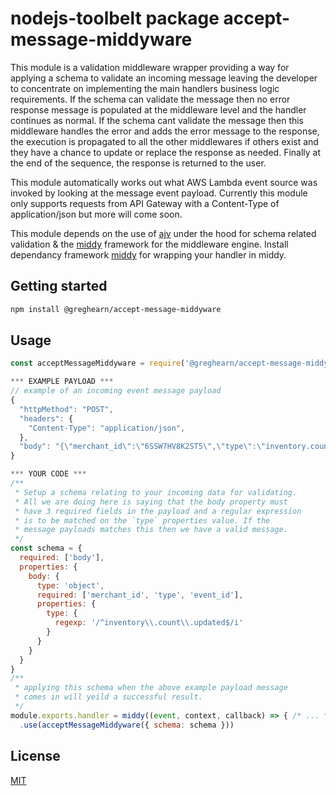 # nodejs-toolbelt package accept-message-middyware
This module is a validation middleware wrapper providing a way for applying a schema to validate an incoming message leaving the developer to concentrate on implementing the main handlers business logic requirements.
If the schema can validate the message then no error response message is populated at the middleware level and the handler continues as normal.
If the schema cant validate the message then this middleware handles the error and adds the error message to the response, the execution is propagated to all the other middlewares if others exist and they have a chance to update or replace the response as needed. 
Finally at the end of the sequence, the response is returned to the user.

This module automatically works out what AWS Lambda event source was invoked by looking at the message event payload. Currently this module only supports requests from API Gateway with a Content-Type of application/json but more will come soon.

This module depends on the use of [ajv](https://www.npmjs.com/package/ajv) under the hood for schema related validation & the [middy](https://www.npmjs.com/package/middy) framework for the middleware engine.
Install dependancy framework [middy](https://www.npmjs.com/package/middy) for wrapping your handler in middy.

## Getting started

```bash
npm install @greghearn/accept-message-middyware
```

## Usage

```javascript
const acceptMessageMiddyware = require('@greghearn/accept-message-middyware')

*** EXAMPLE PAYLOAD ***
// example of an incoming event message payload
{
  "httpMethod": "POST",
  "headers": {
    "Content-Type": "application/json",
  },
  "body": "{\"merchant_id\":\"6SSW7HV8K2ST5\",\"type\":\"inventory.count.updated\",\"event_id\":\"df5f3813-a913-45a1-94e9-fdc3f7d5e3b6\"}",
}

*** YOUR CODE ***
/**
 * Setup a schema relating to your incoming data for validating.
 * All we are doing here is saying that the body property must 
 * have 3 required fields in the payload and a regular expression 
 * is to be matched on the `type` properties value. If the
 * message payloads matches this then we have a valid message.
 */
const schema = {
  required: ['body'],
  properties: {
    body: {
      type: 'object',
      required: ['merchant_id', 'type', 'event_id'],
      properties: {
        type: {
          regexp: '/^inventory\\.count\\.updated$/i'
        }
      }
    }
  }
}
/**
 * applying this schema when the above example payload message 
 * comes in will yeild a successful result.
 */
module.exports.handler = middy((event, context, callback) => { /* ... */ })
  .use(acceptMessageMiddyware({ schema: schema }))

```


## License
[MIT](https://choosealicense.com/licenses/mit/)